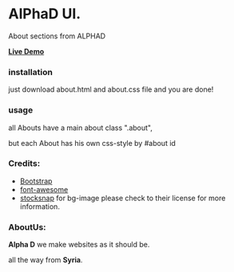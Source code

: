 # AlPhaD UI. 

About sections from ALPHAD

[**Live Demo**](https://alphadsy.github.io/alpha-ui/sections/about/about.html)
 
### installation 
just download about.html and about.css file and you are done!  

### usage
all Abouts have a main about class ".about",

but each About has his own css-style by #about id   

### Credits:
- [Bootstrap](https://getbootstrap.com)  
- [font-awesome](https://http://fontawesome.io)  
- [stocksnap](http://stocksnap.io/) for bg-image please check to their license for more information.

### AboutUs:
**Alpha D** we make websites as it should be.

all the way from **Syria**.
 